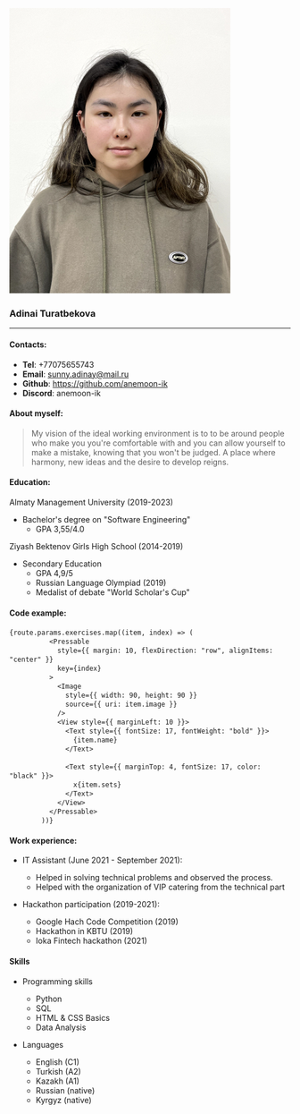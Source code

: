 ![](photo.jpg)

### Adinai Turatbekova

---

#### Contacts:

- **Tel**: +77075655743
- **Email**: sunny.adinay@mail.ru
- **Github**: https://github.com/anemoon-ik
- **Discord**: anemoon-ik

#### About myself:

> My vision of the ideal working environment is to to be around people who make you you're comfortable with and you can allow yourself to make a mistake, knowing that you won't be judged. A place where harmony, new ideas and the desire to develop reigns.

#### Education:

Almaty Management University (2019-2023)

- Bachelor's degree on "Software Engineering"
  - GPA 3,55/4.0

Ziyash Bektenov Girls High School (2014-2019)

- Secondary Education
  - GPA 4,9/5
  - Russian Language Olympiad (2019)
  - Medalist of debate "World Scholar's Cup"

#### Code example:

```
{route.params.exercises.map((item, index) => (
          <Pressable
            style={{ margin: 10, flexDirection: "row", alignItems: "center" }}
            key={index}
          >
            <Image
              style={{ width: 90, height: 90 }}
              source={{ uri: item.image }}
            />
            <View style={{ marginLeft: 10 }}>
              <Text style={{ fontSize: 17, fontWeight: "bold" }}>
                {item.name}
              </Text>

              <Text style={{ marginTop: 4, fontSize: 17, color: "black" }}>
                x{item.sets}
              </Text>
            </View>
          </Pressable>
        ))}

```

#### Work experience:

- IT Assistant (June 2021 - September 2021):

  - Helped in solving technical problems and observed the process.
  - Helped with the organization of VIP catering from the technical part

- Hackathon participation (2019-2021):

  - Google Hach Code Competition (2019)
  - Hackathon in KBTU (2019)
  - Ioka Fintech hackathon (2021)

#### Skills

- Programming skills

  - Python
  - SQL
  - HTML & CSS Basics
  - Data Analysis

- Languages
  - English (C1)
  - Turkish (A2)
  - Kazakh (A1)
  - Russian (native)
  - Kyrgyz (native)
